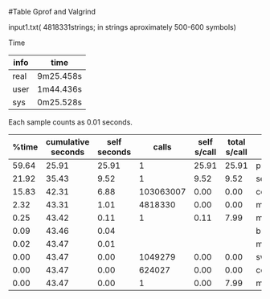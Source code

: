 #Table Gprof and Valgrind

 input1.txt( 4818331strings; in strings aproximately 500-600 symbols)
 
Time

  info | time
    ---|---  
real	|9m25.458s
user	|1m44.436s
sys	|0m25.528s
  

Each sample counts as 0.01 seconds.

  %time   | cumulative seconds |  self seconds |    calls   | self s/call | total  s/call |name    
   ----   |   ------           |     ----      |     ----   | ---         |-----          |------ 
    59.64 |       25.91         |    25.91    |    1        |      25.91  |  25.91        | printstrings
 21.92    | 35.43   |  9.52   |     1    | 9.52  |   9.52 | setstrings
 15.83    | 42.31  |   6.88 |103063007   |  0.00    | 0.00 | comparer
  2.32     |43.31   |  1.01  |4818330     |0.00    | 0.00  |merge
  0.25     |43.42    | 0.11 |       1     |0.11    | 7.99  |mergesortRecursively
  0.09     |43.46     |0.04 |             |         |      |bubblesort
  0.02     |43.47     |0.01  |            |         |      |main
  0.00     |43.47    | 0.00  |1049279     |0.00     |0.00  |swap
  0.00     |43.47    | 0.00  | 624027     |0.00     |0.00  |copyarray
  0.00     |43.47    | 0.00 |       1     |0.00    | 7.99  |mergesort

  
  

   
